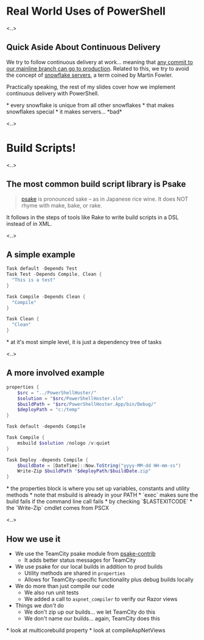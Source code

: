 # Real World Uses of PowerShell

<..>

## Quick Aside About Continuous Delivery

We try to follow continuous delivery at work... meaning that [any commit to our
mainline branch can go to
production](http://continuousdelivery.com/2010/08/continuous-delivery-vs-continuous-deployment/).
Related to this, we try to avoid the concept of [snowflake
servers](http://martinfowler.com/bliki/SnowflakeServer.html), a term coined by
Martin Fowler.

Practically speaking, the rest of my slides cover how we implement continuous
delivery with PowerShell.

<aside class="notes" data-markdown>
* every snowflake is unique from all other snowflakes
    * that makes snowflakes special
    * it makes servers... *bad*
</aside>

<..>

# Build Scripts!

<..>

## The most common build script library is Psake

> [psake](https://github.com/psake/psake) is pronounced
> sake – as in Japanese rice wine. It does NOT rhyme with make, bake, or
> rake.

It follows in the steps of tools like Rake to write build scripts in a DSL instead of in XML.

<..>

## A simple example

```powershell
Task default -Depends Test
Task Test -Depends Compile, Clean {
  "This is a test"
}

Task Compile -Depends Clean {
  "Compile"
}

Task Clean {
  "Clean"
}
```

<aside class="notes" data-markdown>
* at it's most simple level, it is just a dependency tree of tasks
</aside>

<..>

## A more involved example

```powershell
properties {
    $src = "../PowerShellHoster/"
    $solution = "$src/PowerShellHoster.sln"
    $buildPath = "$src/PowerShellHoster.App/bin/Debug/"
    $deployPath = "c:/temp"
}

Task default -depends Compile

Task Compile {
    msbuild $solution /nologo /v:quiet
}

Task Deploy -depends Compile {
    $buildDate = [DateTime]::Now.ToString("yyyy-MM-dd HH-mm-ss")
    Write-Zip $buildPath "$deployPath/$buildDate.zip"
}
```

<aside class="notes" data-markdown>
* the properties block is where you set up variables, constants and utility methods
* note that msbuild is already in your PATH
* `exec` makes sure the build fails if the command line call fails
  * by checking `$LASTEXITCODE`
* the `Write-Zip` cmdlet comes from PSCX
</aside>

<..>

## How we use it

* We use the TeamCity psake module from [psake-contrib](https://github.com/psake/psake-contrib)
  * It adds better status messages for TeamCity
* We use psake for our local builds in addition to prod builds
  * Utility methods are shared in `properties`
  * Allows for TeamCity-specific functionality plus debug builds locally
* We do more than just compile our code
  * We also run unit tests
  * We added a call to `aspnet_compiler` to verify our Razor views
* Things we _don't_ do
  * We don't zip up our builds... we let TeamCity do this
  * We don't name our builds... again, TeamCity does this

<aside class="notes" data-markdown>
* look at multicorebuild property
* look at compileAspNetViews
</aside>
